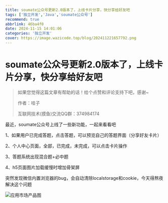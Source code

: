 ```yaml
---
title: soumate公众号更新2.0版本了，上线卡片分享，快分享给好友吧
tags: ['独立开发','Java','soumate公众号']
recommend: true
abbrlink: 46ba4f0
date: 2024-11-15 14:01:06
categories: '独立开发'
cover: https://image.wazicode.top/blog/202411221657792.png
---
```


# soumate公众号更新2.0版本了，上线卡片分享，快分享给好友吧

> 如果您觉得这篇文章有帮助的话！给个点赞和评论支持下吧，感谢~
>
> 作者：哇子
>
> 互联网技术(摸鱼)交流QQ群：374984174



最近，soumate公众号上线了一些新功能，一起来看看吧

1、如果用户已完成答题，点击答题，可以预览自己的答题界面（分享好友卡片）

2、个人中心页面，全部，已完成，未完成，可以点击卡片操作

3、答题系统出现混合题+必中题

4、h5页面图片加载缓慢时增加骨架屏

突然发现微信内置浏览器的bug，会自动清除localstorage和cookie，今天得熬夜解决这个问题

![应用市场产品图](https://image.wazicode.top/blog/202411152316705.png)